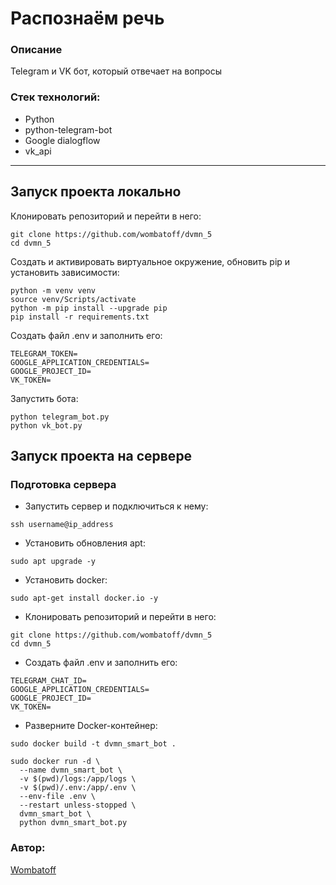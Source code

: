 
# Распознаём речь
### Описание
Telegram и VK бот, который отвечает на вопросы

### Стек технологий:
- Python
- python-telegram-bot
- Google dialogflow
- vk_api
---

## Запуск проекта локально
Клонировать репозиторий и перейти в него:
```
git clone https://github.com/wombatoff/dvmn_5
cd dvmn_5
```

Создать и активировать виртуальное окружение, обновить pip и установить зависимости:
```
python -m venv venv
source venv/Scripts/activate
python -m pip install --upgrade pip
pip install -r requirements.txt
```

Создать файл .env и заполнить его:
```
TELEGRAM_TOKEN=
GOOGLE_APPLICATION_CREDENTIALS=
GOOGLE_PROJECT_ID=
VK_TOKEN=
```

Запустить бота:
```
python telegram_bot.py
python vk_bot.py
```


## Запуск проекта на сервере
### Подготовка сервера
- Запустить сервер и подключиться к нему:
```
ssh username@ip_address
```
- Установить обновления apt:
```
sudo apt upgrade -y
```
- Установить docker:
```
sudo apt-get install docker.io -y
```

- Клонировать репозиторий и перейти в него:
```
git clone https://github.com/wombatoff/dvmn_5
cd dvmn_5
```
- Создать файл .env и заполнить его:
```
TELEGRAM_CHAT_ID=
GOOGLE_APPLICATION_CREDENTIALS=
GOOGLE_PROJECT_ID=
VK_TOKEN=
```
- Разверните Docker-контейнер:
```
sudo docker build -t dvmn_smart_bot .
```
```
sudo docker run -d \
  --name dvmn_smart_bot \
  -v $(pwd)/logs:/app/logs \
  -v $(pwd)/.env:/app/.env \
  --env-file .env \
  --restart unless-stopped \
  dvmn_smart_bot \
  python dvmn_smart_bot.py
```

### Автор:

[Wombatoff](https://github.com/wombatoff/)